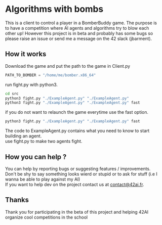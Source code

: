 # Algorithms with bombs

This is a client to control a player in a BomberBuddy game. The purpose is to have a competition where AI agents and algorithms try to blow each other up! However this project is in beta and probably has some bugs so please raise an issue or send me a message on the 42 slack (jbarment).    

## How it works

Download the game and put the path to the game in Client.py

```python
PATH_TO_BOMBER = "/home/me/bomber.x86_64"
```

run fight.py with python3.  

```bash
cd src
python3 fight.py "./ExampleAgent.py" "./ExampleAgent.py" 
python3 fight.py "./ExampleAgent.py" "./ExampleAgent.py" fast
```

if you do not want to relaunch the game everytime use the fast option.

```bash
python3 fight.py "./ExampleAgent.py" "./ExampleAgent.py" fast
```

The code to ExampleAgent.py contains what you need to know to start building an agent.  
use fight.py to make two agents fight.

## How you can help ?

You can help by reporting bugs or suggesting features / improvements.  
Don't be shy to say something looks wierd or stupid or to ask for stuff (i.e I wanna be able to play against my AI)  
If you want to help dev on the project contact us at contact@42ai.fr.  

## Thanks

Thank you for participating in the beta of this project and helping 42AI organize cool competitions in the school